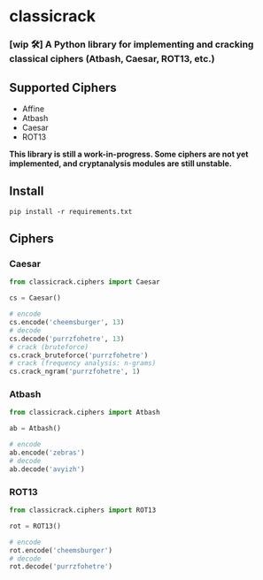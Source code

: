 # classicrack
### [wip 🛠️] A Python library for implementing and cracking classical ciphers (Atbash, Caesar, ROT13, etc.)

## Supported Ciphers
* Affine
* Atbash
* Caesar
* ROT13

**This library is still a work-in-progress. Some ciphers are not yet implemented, and cryptanalysis modules are still unstable.**

## Install
```
pip install -r requirements.txt
```

## Ciphers
### Caesar
```py
from classicrack.ciphers import Caesar

cs = Caesar()

# encode
cs.encode('cheemsburger', 13)
# decode
cs.decode('purrzfohetre', 13)
# crack (bruteforce)
cs.crack_bruteforce('purrzfohetre')
# crack (frequency analysis: n-grams)
cs.crack_ngram('purrzfohetre', 1)
```
### Atbash
```py
from classicrack.ciphers import Atbash

ab = Atbash()

# encode
ab.encode('zebras')
# decode
ab.decode('avyizh')
```
### ROT13
```py
from classicrack.ciphers import ROT13

rot = ROT13()

# encode
rot.encode('cheemsburger')
# decode
rot.decode('purrzfohetre')
```